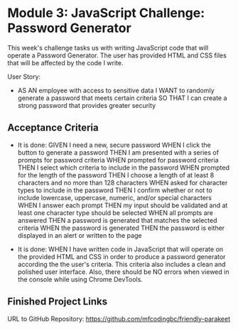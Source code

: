 # Module 3: JavaScript Challenge: Password Generator

This week's challenge tasks us with writing JavaScript code that will operate a Password Generator. The user has provided HTML and CSS files that will be affected by the code I write.

User Story:
* AS AN employee with access to sensitive data
I WANT to randomly generate a password that meets certain criteria
SO THAT I can create a strong password that provides greater security

## Acceptance Criteria

* It is done:
GIVEN I need a new, secure password
WHEN I click the button to generate a password
THEN I am presented with a series of prompts for password criteria
WHEN prompted for password criteria
THEN I select which criteria to include in the password
WHEN prompted for the length of the password
THEN I choose a length of at least 8 characters and no more than 128 characters
WHEN asked for character types to include in the password
THEN I confirm whether or not to include lowercase, uppercase, numeric, and/or special characters
WHEN I answer each prompt
THEN my input should be validated and at least one character type should be selected
WHEN all prompts are answered
THEN a password is generated that matches the selected criteria
WHEN the password is generated
THEN the password is either displayed in an alert or written to the page

* It is done:
WHEN I have written code in JavaScript that will operate on the provided HTML and CSS in order to produce a password generator according the the user's criteria. This criteria also includes a clean and polished user interface. Also, there should be NO errors when viewed in the console while using Chrome DevTools.

## Finished Project Links

<!-- URL to site: Included once project is complete. -->

URL to GitHub Repository: https://github.com/mfcodingbc/friendly-parakeet

<!-- ![Finished Site Screenshot](Included once project is complete.) -->